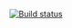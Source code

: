 [![Build status](https://ci.appveyor.com/api/projects/status/7sqrsv4jkbee4af7?svg=true)](https://ci.appveyor.com/project/a-vystavkina/symbols-generators)

